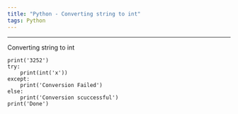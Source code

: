 ```yaml
---
title: "Python - Converting string to int"
tags: Python
---
```



<hr>
Converting string to int

```
print('3252')
try:
    print(int('x'))
except:
    print('Conversion Failed')
else:
    print('Conversion scuccessful')
print('Done')   

```


